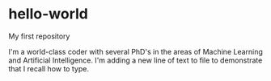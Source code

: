 # hello-world
My first repository

I'm a world-class coder with several PhD's in the areas of Machine Learning and Artificial Intelligence. 
I'm adding a new line of text to file to demonstrate that I recall how to type.
